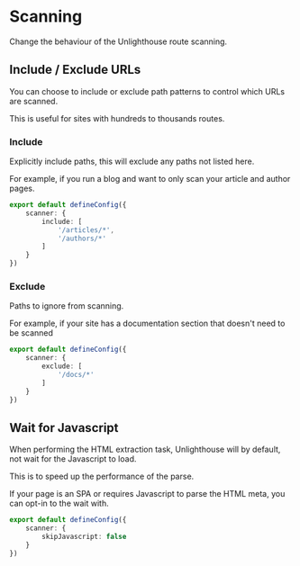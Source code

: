 # Scanning

Change the behaviour of the Unlighthouse route scanning.

## Include / Exclude URLs

You can choose to include or exclude path patterns to control which URLs are scanned. 

This is useful for sites with hundreds to thousands routes.

### Include

Explicitly include paths, this will exclude any paths not listed here.

For example, if you run a blog and want to only scan your article and author pages.

```ts
export default defineConfig({
    scanner: {
        include: [
            '/articles/*',
            '/authors/*'
        ]
    }
})
```

### Exclude

Paths to ignore from scanning.

For example, if your site has a documentation section that doesn't need to be scanned

```ts
export default defineConfig({
    scanner: {
        exclude: [
            '/docs/*'
        ]
    }
})
```


## Wait for Javascript

When performing the HTML extraction task, Unlighthouse will by default, not wait for the Javascript to load.

This is to speed up the performance of the parse. 

If your page is an SPA or requires Javascript to parse the HTML meta, you can opt-in to the wait with.

```ts
export default defineConfig({
    scanner: {
        skipJavascript: false
    }
})
```

